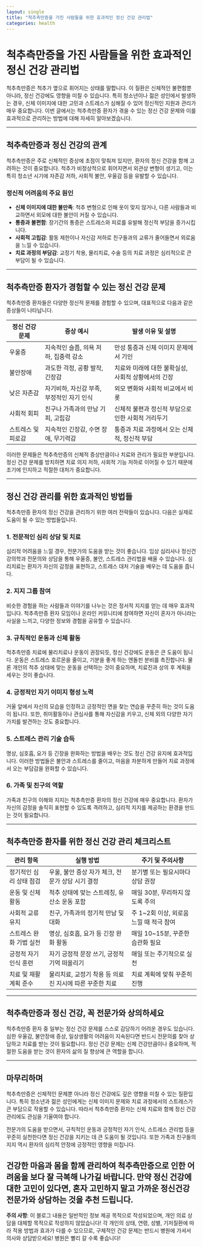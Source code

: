 ```yaml
---
layout: single
title: "척추측만증을 가진 사람들을 위한 효과적인 정신 건강 관리법"
categories: health
---
```

척추측만증을 가진 사람들을 위한 효과적인 정신 건강 관리법
=========================================

척추측만증은 척추가 옆으로 휘어지는 상태를 말합니다. 이 질환은 신체적인 불편함뿐 아니라, 정신 건강에도 영향을 미칠 수 있습니다. 특히 청소년이나 젊은 성인에서 발생하는 경우, 신체 이미지에 대한 고민과 스트레스가 심해질 수 있어 정신적인 지원과 관리가 매우 중요합니다. 이번 글에서는 척추측만증 환자가 겪을 수 있는 정신 건강 문제와 이를 효과적으로 관리하는 방법에 대해 자세히 알아보겠습니다.

---

척추측만증과 정신 건강의 관계
----------------------

척추측만증은 주로 신체적인 증상에 초점이 맞춰져 있지만, 환자의 정신 건강을 함께 고려하는 것이 중요합니다. 척추가 비정상적으로 휘어지면서 외관상 변형이 생기고, 이는 특히 청소년 시기에 자존감 저하, 사회적 불안, 우울감 등을 유발할 수 있습니다.

### 정신적 어려움의 주요 원인

- **신체 이미지에 대한 불만족**: 척추 변형으로 인해 옷이 맞지 않거나, 다른 사람들과 비교하면서 외모에 대한 불안이 커질 수 있습니다.
- **통증과 불편함**: 장기간의 통증은 스트레스와 피로를 유발해 정신적 부담을 증가시킵니다.
- **사회적 고립감**: 활동 제한이나 자신감 저하로 친구들과의 교류가 줄어들면서 외로움을 느낄 수 있습니다.
- **치료 과정의 부담감**: 교정기 착용, 물리치료, 수술 등의 치료 과정은 심리적으로 큰 부담이 될 수 있습니다.

---

척추측만증 환자가 경험할 수 있는 정신 건강 문제
------------------------------

척추측만증 환자들은 다양한 정신적 문제를 경험할 수 있으며, 대표적으로 다음과 같은 증상들이 나타납니다.

| 정신 건강 문제      | 증상 예시                                   | 발생 이유 및 설명                               |
|-----------------|----------------------------------------|--------------------------------------------|
| 우울증              | 지속적인 슬픔, 의욕 저하, 집중력 감소                   | 만성 통증과 신체 이미지 문제에서 기인                   |
| 불안장애            | 과도한 걱정, 공황 발작, 긴장감                       | 치료와 미래에 대한 불확실성, 사회적 상황에서의 긴장           |
| 낮은 자존감          | 자기비하, 자신감 부족, 부정적인 자기 인식                | 외모 변화와 사회적 비교에서 비롯                      |
| 사회적 회피          | 친구나 가족과의 만남 기피, 고립감                      | 신체적 불편과 정신적 부담으로 인한 사회적 거리두기            |
| 스트레스 및 피로감     | 지속적인 긴장감, 수면 장애, 무기력감                     | 통증과 치료 과정에서 오는 신체적, 정신적 부담               |

이러한 문제들은 척추측만증의 신체적 증상만큼이나 치료와 관리가 필요한 부분입니다. 정신 건강 문제를 방치하면 치료 의지 저하, 사회적 기능 저하로 이어질 수 있기 때문에 조기에 인지하고 적절한 대처가 중요합니다.

---

정신 건강 관리를 위한 효과적인 방법들
------------------------------

척추측만증 환자의 정신 건강을 관리하기 위한 여러 전략들이 있습니다. 다음은 실제로 도움이 될 수 있는 방법들입니다.

### 1. 전문적인 심리 상담 및 치료

심리적 어려움을 느낄 경우, 전문가의 도움을 받는 것이 좋습니다. 임상 심리사나 정신건강의학과 전문의와 상담을 통해 우울증, 불안, 스트레스 관리법을 배울 수 있습니다. 심리치료는 환자가 자신의 감정을 표현하고, 스트레스 대처 기술을 배우는 데 도움을 줍니다.

### 2. 지지 그룹 참여

비슷한 경험을 하는 사람들과 이야기를 나누는 것은 정서적 지지를 얻는 데 매우 효과적입니다. 척추측만증 환자 모임이나 온라인 커뮤니티에 참여하면 자신이 혼자가 아니라는 사실을 느끼고, 다양한 정보와 경험을 공유할 수 있습니다.

### 3. 규칙적인 운동과 신체 활동

척추측만증 치료에 물리치료나 운동이 권장되듯, 정신 건강에도 운동은 큰 도움이 됩니다. 운동은 스트레스 호르몬을 줄이고, 기분을 좋게 하는 엔돌핀 분비를 촉진합니다. 물론 개인의 척추 상태에 맞는 운동을 선택하는 것이 중요하며, 치료진과 상의 후 계획을 세우는 것이 좋습니다.

### 4. 긍정적인 자기 이미지 형성 노력

거울 앞에서 자신의 모습을 인정하고 긍정적인 면을 찾는 연습을 꾸준히 하는 것이 도움이 됩니다. 또한, 취미활동이나 관심사를 통해 자신감을 키우고, 신체 외의 다양한 자기 가치를 발견하는 것도 중요합니다.

### 5. 스트레스 관리 기술 습득

명상, 심호흡, 요가 등 긴장을 완화하는 방법을 배우는 것도 정신 건강 유지에 효과적입니다. 이러한 방법들은 불안과 스트레스를 줄이고, 마음을 차분하게 만들어 치료 과정에서 오는 부담감을 완화할 수 있습니다.

### 6. 가족 및 친구의 역할

가족과 친구의 이해와 지지는 척추측만증 환자의 정신 건강에 매우 중요합니다. 환자가 자신의 감정을 솔직히 표현할 수 있도록 격려하고, 심리적 지지를 제공하는 환경을 만드는 것이 필요합니다.

---

척추측만증 환자를 위한 정신 건강 관리 체크리스트
------------------------------------

| 관리 항목             | 실행 방법                                   | 주기 및 주의사항                       |
|------------------|--------------------------------------|----------------------------------|
| 정기적인 심리 상태 점검    | 우울, 불안 증상 자가 체크, 전문가 상담 시기 결정             | 분기별 또는 필요시마다 상담 권장           |
| 운동 및 신체 활동       | 척추 상태에 맞는 스트레칭, 유산소 운동 포함                  | 매일 30분, 무리하지 않도록 주의            |
| 사회적 교류 유지        | 친구, 가족과의 정기적 만남 및 대화                         | 주 1~2회 이상, 외로움 느낄 때 적극 참여     |
| 스트레스 완화 기법 실천    | 명상, 심호흡, 요가 등 긴장 완화 활동                         | 매일 10~15분, 꾸준한 습관화 필요           |
| 긍정적 자기 인식 훈련     | 자기 긍정적 문장 쓰기, 긍정적 기억 떠올리기                   | 매일 또는 주기적으로 실천                  |
| 치료 및 재활 계획 준수    | 물리치료, 교정기 착용 등 의료진 지시에 따른 꾸준한 치료          | 치료 계획에 맞춰 꾸준히 진행                |

---

척추측만증과 정신 건강, 꼭 전문가와 상의하세요
-------------------------------

척추측만증 환자 중 일부는 정신 건강 문제를 스스로 감당하기 어려운 경우도 있습니다. 심한 우울감, 불안장애 증상, 일상생활의 어려움이 지속된다면 반드시 전문의를 찾아 상담하고 치료를 받는 것이 필요합니다. 정신 건강 문제는 신체 건강만큼이나 중요하며, 적절한 도움을 받는 것이 환자의 삶의 질 향상에 큰 역할을 합니다.

---

마무리하며
---------

척추측만증은 신체적인 문제뿐 아니라 정신 건강에도 깊은 영향을 미칠 수 있는 질환입니다. 특히 청소년과 젊은 성인에게는 신체 이미지 문제와 치료 과정에서의 스트레스가 큰 부담으로 작용할 수 있습니다. 따라서 척추측만증 환자는 신체 치료와 함께 정신 건강 관리에도 관심을 기울여야 합니다.

전문가의 도움을 받으면서, 규칙적인 운동과 긍정적인 자기 인식, 스트레스 관리법 등을 꾸준히 실천한다면 정신 건강을 지키는 데 큰 도움이 될 것입니다. 또한 가족과 친구들의 지지 역시 환자의 심리적 안정에 긍정적인 영향을 미칩니다.

건강한 마음과 몸을 함께 관리하여 척추측만증으로 인한 어려움을 보다 잘 극복해 나가길 바랍니다. 만약 정신 건강에 대한 고민이 있다면, 혼자 고민하지 말고 가까운 정신건강 전문가와 상담하는 것을 추천 드립니다.
---

**주의 사항**: 이 블로그 내용은 일반적인 정보 제공 목적으로 작성되었으며, 개인 의료 상담을 대체할 목적으로 작성하지 않았습니다! 각 개인의 상태, 연령, 성별, 기저질환에 따라 적용 방법과 효과가 다를 수 있으므로, 구체적인 건강 문제는 반드시 병원에 가셔서 의사와 상담받으세요! 병원은 빨리 갈 수록 좋습니다!
